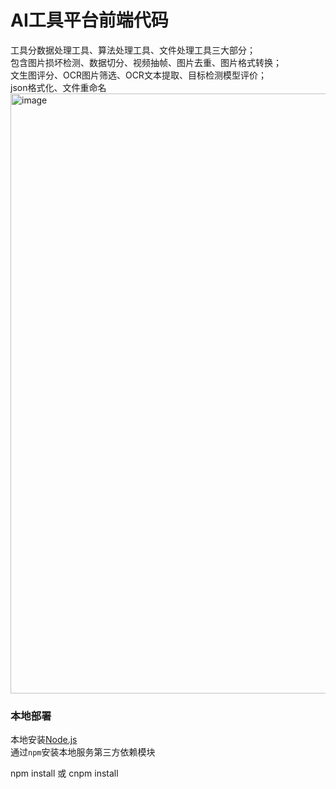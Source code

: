 # AI工具平台前端代码
工具分数据处理工具、算法处理工具、文件处理工具三大部分；<br>
包含图片损坏检测、数据切分、视频抽帧、图片去重、图片格式转换；<br>
文生图评分、OCR图片筛选、OCR文本提取、目标检测模型评价；<br>
json格式化、文件重命名<br>
<img width="960" alt="image" src="https://github.com/user-attachments/assets/41251377-b673-4a4c-8413-aecd30af5312" />
### 本地部署

本地安装[Node.js](https://nodejs.org/zh-cn)<br>
通过`npm`安装本地服务第三方依赖模块

  npm install 或 cnpm install


